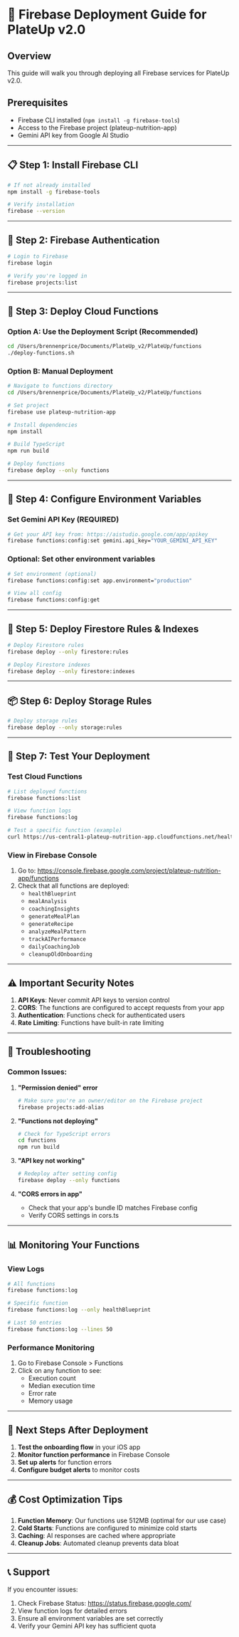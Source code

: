 # 🚀 Firebase Deployment Guide for PlateUp v2.0

## Overview
This guide will walk you through deploying all Firebase services for PlateUp v2.0.

## Prerequisites
- Firebase CLI installed (`npm install -g firebase-tools`)
- Access to the Firebase project (plateup-nutrition-app)
- Gemini API key from Google AI Studio

---

## 📋 Step 1: Install Firebase CLI
```bash
# If not already installed
npm install -g firebase-tools

# Verify installation
firebase --version
```

---

## 🔐 Step 2: Firebase Authentication
```bash
# Login to Firebase
firebase login

# Verify you're logged in
firebase projects:list
```

---

## 🚀 Step 3: Deploy Cloud Functions

### Option A: Use the Deployment Script (Recommended)
```bash
cd /Users/brennenprice/Documents/PlateUp_v2/PlateUp/functions
./deploy-functions.sh
```

### Option B: Manual Deployment
```bash
# Navigate to functions directory
cd /Users/brennenprice/Documents/PlateUp_v2/PlateUp/functions

# Set project
firebase use plateup-nutrition-app

# Install dependencies
npm install

# Build TypeScript
npm run build

# Deploy functions
firebase deploy --only functions
```

---

## 🔑 Step 4: Configure Environment Variables

### Set Gemini API Key (REQUIRED)
```bash
# Get your API key from: https://aistudio.google.com/app/apikey
firebase functions:config:set gemini.api_key="YOUR_GEMINI_API_KEY"
```

### Optional: Set other environment variables
```bash
# Set environment (optional)
firebase functions:config:set app.environment="production"

# View all config
firebase functions:config:get
```

---

## 📝 Step 5: Deploy Firestore Rules & Indexes
```bash
# Deploy Firestore rules
firebase deploy --only firestore:rules

# Deploy Firestore indexes
firebase deploy --only firestore:indexes
```

---

## 📦 Step 6: Deploy Storage Rules
```bash
# Deploy storage rules
firebase deploy --only storage:rules
```

---

## 🧪 Step 7: Test Your Deployment

### Test Cloud Functions
```bash
# List deployed functions
firebase functions:list

# View function logs
firebase functions:log

# Test a specific function (example)
curl https://us-central1-plateup-nutrition-app.cloudfunctions.net/healthBlueprint
```

### View in Firebase Console
1. Go to: https://console.firebase.google.com/project/plateup-nutrition-app/functions
2. Check that all functions are deployed:
   - `healthBlueprint`
   - `mealAnalysis`
   - `coachingInsights`
   - `generateMealPlan`
   - `generateRecipe`
   - `analyzeMealPattern`
   - `trackAIPerformance`
   - `dailyCoachingJob`
   - `cleanupOldOnboarding`

---

## ⚠️ Important Security Notes

1. **API Keys**: Never commit API keys to version control
2. **CORS**: The functions are configured to accept requests from your app
3. **Authentication**: Functions check for authenticated users
4. **Rate Limiting**: Functions have built-in rate limiting

---

## 🐛 Troubleshooting

### Common Issues:

1. **"Permission denied" error**
   ```bash
   # Make sure you're an owner/editor on the Firebase project
   firebase projects:add-alias
   ```

2. **"Functions not deploying"**
   ```bash
   # Check for TypeScript errors
   cd functions
   npm run build
   ```

3. **"API key not working"**
   ```bash
   # Redeploy after setting config
   firebase deploy --only functions
   ```

4. **"CORS errors in app"**
   - Check that your app's bundle ID matches Firebase config
   - Verify CORS settings in cors.ts

---

## 📊 Monitoring Your Functions

### View Logs
```bash
# All functions
firebase functions:log

# Specific function
firebase functions:log --only healthBlueprint

# Last 50 entries
firebase functions:log --lines 50
```

### Performance Monitoring
1. Go to Firebase Console > Functions
2. Click on any function to see:
   - Execution count
   - Median execution time
   - Error rate
   - Memory usage

---

## 🎯 Next Steps After Deployment

1. **Test the onboarding flow** in your iOS app
2. **Monitor function performance** in Firebase Console
3. **Set up alerts** for function errors
4. **Configure budget alerts** to monitor costs

---

## 💰 Cost Optimization Tips

1. **Function Memory**: Our functions use 512MB (optimal for our use case)
2. **Cold Starts**: Functions are configured to minimize cold starts
3. **Caching**: AI responses are cached where appropriate
4. **Cleanup Jobs**: Automated cleanup prevents data bloat

---

## 📞 Support

If you encounter issues:
1. Check Firebase Status: https://status.firebase.google.com/
2. View function logs for detailed errors
3. Ensure all environment variables are set correctly
4. Verify your Gemini API key has sufficient quota